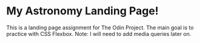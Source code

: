 # My Astronomy Landing Page!
This is a landing page assignment for The Odin Project.
The main goal is to practice with CSS Flexbox.
Note: I will need to add media queries later on.
